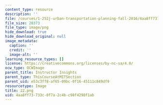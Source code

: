 ```yaml
---
content_type: resource
description: ''
file: /courses/1-252j-urban-transportation-planning-fall-2016/4aa8ff73733c0f7a2c4bc98f4298f1ab_22.png
file_size: 20373
file_type: image/png
hide_download: true
hide_download_original: null
image_metadata:
  caption: ''
  credit: ''
  image-alt: ''
learning_resource_types: []
license: https://creativecommons.org/licenses/by-nc-sa/4.0/
ocw_type: OCWImage
parent_title: Instructor Insights
parent_type: ThisCourseAtMITSection
parent_uid: e53c3ff8-af65-09bc-0f16-45111c849df9
resourcetype: Image
title: 22.png
uid: 4aa8ff73-733c-0f7a-2c4b-c98f4298f1ab
---
```


